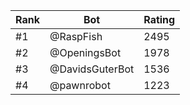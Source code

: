 Rank|Bot|Rating
---|---|---
#1|@RaspFish|2495
#2|@OpeningsBot|1978
#3|@DavidsGuterBot|1536
#4|@pawnrobot|1223
